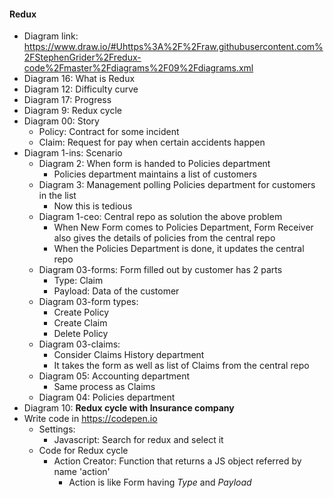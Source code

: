 #### Redux
* Diagram link: https://www.draw.io/#Uhttps%3A%2F%2Fraw.githubusercontent.com%2FStephenGrider%2Fredux-code%2Fmaster%2Fdiagrams%2F09%2Fdiagrams.xml
* Diagram 16: What is Redux
* Diagram 12: Difficulty curve
* Diagram 17: Progress
* Diagram 9: Redux cycle
* Diagram 00: Story
    * Policy: Contract for some incident
    * Claim: Request for pay when certain accidents happen
* Diagram 1-ins: Scenario
    * Diagram 2: When form is handed to Policies department   
        * Policies department maintains a list of customers
    * Diagram 3: Management polling Policies department for customers in the list
        * Now this is tedious
    * Diagram 1-ceo: Central repo as solution the above problem
        * When New Form comes to Policies Department, Form Receiver also gives the details of policies from the central repo
        * When the Policies Department is done, it updates the central repo
    * Diagram 03-forms: Form filled out by customer has 2 parts
        * Type: Claim
        * Payload: Data of the customer
    * Diagram 03-form types: 
        * Create Policy
        * Create Claim
        * Delete Policy
    * Diagram 03-claims: 
        * Consider Claims History department
        * It takes the form as well as list of Claims from the central repo
    * Diagram 05: Accounting department
        * Same process as Claims
    * Diagram 04: Policies department
* Diagram 10: **Redux cycle with Insurance company**
* Write code in https://codepen.io
    * Settings: 
        * Javascript: Search for redux and select it
    * Code for Redux cycle
        * Action Creator: Function that returns a JS object referred by name 'action'
            * Action is like Form having *Type* and *Payload*